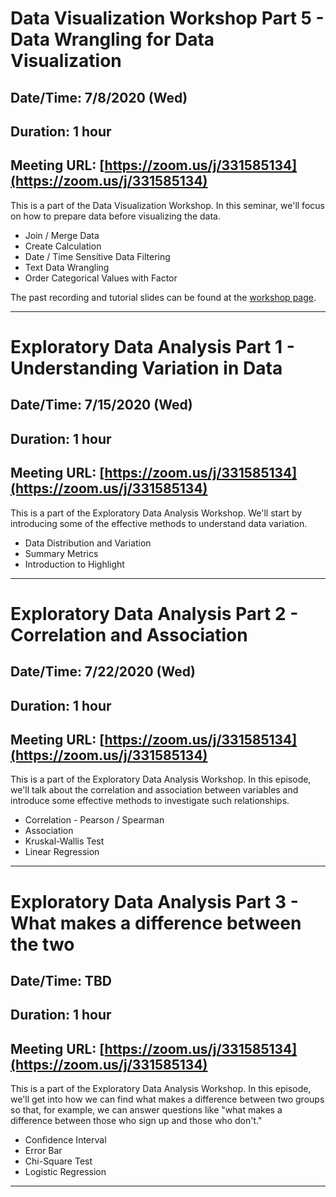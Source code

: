 # Data Visualization Workshop Part 5 - Data Wrangling for Data Visualization
## Date/Time: 7/8/2020 (Wed)
## Duration: 1 hour
## Meeting URL: [https://zoom.us/j/331585134](https://zoom.us/j/331585134)

This is a part of the Data Visualization Workshop. In this seminar, we'll focus on how to prepare data before visualizing the data.

* Join / Merge Data
* Create Calculation
* Date / Time Sensitive Data Filtering
* Text Data Wrangling
* Order Categorical Values with Factor

The past recording and tutorial slides can be found at the [workshop page](https://exploratory.io/note/kanaugust/Data-Visualization-Workshop-YAZ6azM0MU).

----

# Exploratory Data Analysis Part 1 - Understanding Variation in Data
## Date/Time: 7/15/2020 (Wed)
## Duration: 1 hour
## Meeting URL: [https://zoom.us/j/331585134](https://zoom.us/j/331585134)

This is a part of the Exploratory Data Analysis Workshop. We'll start by introducing some of the effective methods to understand data variation.

* Data Distribution and Variation
* Summary Metrics
* Introduction to Highlight


----

# Exploratory Data Analysis Part 2 - Correlation and Association
## Date/Time: 7/22/2020 (Wed)
## Duration: 1 hour
## Meeting URL: [https://zoom.us/j/331585134](https://zoom.us/j/331585134)

This is a part of the Exploratory Data Analysis Workshop. In this episode, we'll talk about the correlation and association between variables and introduce some effective methods to investigate such relationships.

* Correlation - Pearson / Spearman
* Association
* Kruskal-Wallis Test
* Linear Regression


----

# Exploratory Data Analysis Part 3 - What makes a difference between the two
## Date/Time: TBD
## Duration: 1 hour
## Meeting URL: [https://zoom.us/j/331585134](https://zoom.us/j/331585134)

This is a part of the Exploratory Data Analysis Workshop. In this episode, we'll get into how we can find what makes a difference between two groups so that, for example, we can answer questions like "what makes a difference between those who sign up and those who don't."

* Confidence Interval
* Error Bar
* Chi-Square Test
* Logistic Regression


----
